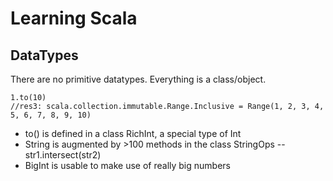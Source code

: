 # Learning Scala

## DataTypes

There are no primitive datatypes. Everything is a class/object.

```
1.to(10)
//res3: scala.collection.immutable.Range.Inclusive = Range(1, 2, 3, 4, 5, 6, 7, 8, 9, 10)
```
- to() is defined in a class RichInt, a special type of Int
- String is augmented by >100 methods in the class StringOps -- str1.intersect(str2)
- BigInt is usable to make use of really big numbers
